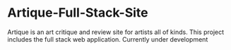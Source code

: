 # Artique-Full-Stack-Site
Artique is an art critique and review site for artists all of kinds. This project includes the full stack web application. Currently under development 
